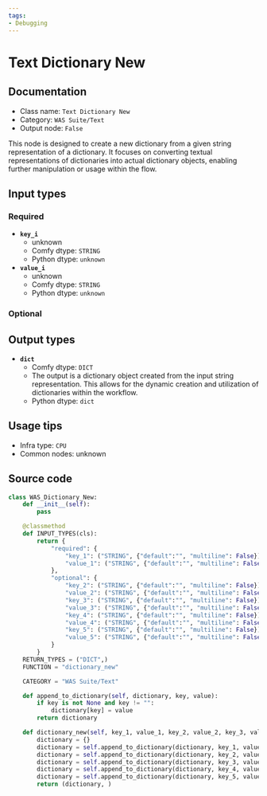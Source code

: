 ```yaml
---
tags:
- Debugging
---
```


# Text Dictionary New
## Documentation
- Class name: `Text Dictionary New`
- Category: `WAS Suite/Text`
- Output node: `False`

This node is designed to create a new dictionary from a given string representation of a dictionary. It focuses on converting textual representations of dictionaries into actual dictionary objects, enabling further manipulation or usage within the flow.
## Input types
### Required
- **`key_i`**
    - unknown
    - Comfy dtype: `STRING`
    - Python dtype: `unknown`
- **`value_i`**
    - unknown
    - Comfy dtype: `STRING`
    - Python dtype: `unknown`
### Optional
## Output types
- **`dict`**
    - Comfy dtype: `DICT`
    - The output is a dictionary object created from the input string representation. This allows for the dynamic creation and utilization of dictionaries within the workflow.
    - Python dtype: `dict`
## Usage tips
- Infra type: `CPU`
- Common nodes: unknown


## Source code
```python
class WAS_Dictionary_New:
    def __init__(self):
        pass

    @classmethod
    def INPUT_TYPES(cls):
        return {
            "required": {
                "key_1": ("STRING", {"default":"", "multiline": False}),
                "value_1": ("STRING", {"default":"", "multiline": False}),
            },
            "optional": {
                "key_2": ("STRING", {"default":"", "multiline": False}),
                "value_2": ("STRING", {"default":"", "multiline": False}),
                "key_3": ("STRING", {"default":"", "multiline": False}),
                "value_3": ("STRING", {"default":"", "multiline": False}),
                "key_4": ("STRING", {"default":"", "multiline": False}),
                "value_4": ("STRING", {"default":"", "multiline": False}),
                "key_5": ("STRING", {"default":"", "multiline": False}),
                "value_5": ("STRING", {"default":"", "multiline": False}),
            }
        }
    RETURN_TYPES = ("DICT",)
    FUNCTION = "dictionary_new"

    CATEGORY = "WAS Suite/Text"

    def append_to_dictionary(self, dictionary, key, value):
        if key is not None and key != "":
            dictionary[key] = value
        return dictionary

    def dictionary_new(self, key_1, value_1, key_2, value_2, key_3, value_3, key_4, value_4, key_5, value_5):
        dictionary = {}
        dictionary = self.append_to_dictionary(dictionary, key_1, value_1)
        dictionary = self.append_to_dictionary(dictionary, key_2, value_2)
        dictionary = self.append_to_dictionary(dictionary, key_3, value_3)
        dictionary = self.append_to_dictionary(dictionary, key_4, value_4)
        dictionary = self.append_to_dictionary(dictionary, key_5, value_5)
        return (dictionary, )

```
